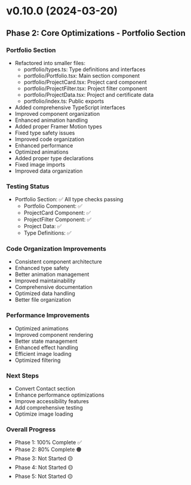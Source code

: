 # v0.10.0 (2024-03-20)

## Phase 2: Core Optimizations - Portfolio Section

### Portfolio Section
- Refactored into smaller files:
  * portfolio/types.ts: Type definitions and interfaces
  * portfolio/Portfolio.tsx: Main section component
  * portfolio/ProjectCard.tsx: Project card component
  * portfolio/ProjectFilter.tsx: Project filter component
  * portfolio/ProjectData.tsx: Project and certificate data
  * portfolio/index.ts: Public exports
- Added comprehensive TypeScript interfaces
- Improved component organization
- Enhanced animation handling
- Added proper Framer Motion types
- Fixed type safety issues
- Improved code organization
- Enhanced performance
- Optimized animations
- Added proper type declarations
- Fixed image imports
- Improved data organization

### Testing Status
- Portfolio Section: ✅ All type checks passing
  * Portfolio Component: ✅
  * ProjectCard Component: ✅
  * ProjectFilter Component: ✅
  * Project Data: ✅
  * Type Definitions: ✅

### Code Organization Improvements
- Consistent component architecture
- Enhanced type safety
- Better animation management
- Improved maintainability
- Comprehensive documentation
- Optimized data handling
- Better file organization

### Performance Improvements
- Optimized animations
- Improved component rendering
- Better state management
- Enhanced effect handling
- Efficient image loading
- Optimized filtering

### Next Steps
- Convert Contact section
- Enhance performance optimizations
- Improve accessibility features
- Add comprehensive testing
- Optimize image loading

### Overall Progress
- Phase 1: 100% Complete ✅
- Phase 2: 80% Complete 🟠
- Phase 3: Not Started 🟡
- Phase 4: Not Started 🟡
- Phase 5: Not Started 🟡
